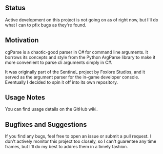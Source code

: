 ## Status

Active development on this project is not going on as of right now, but I'll do what I can to pfix bugs as they're found.

## Motivation

cgParse is a chaotic-good parser in C# for command line arguments. It borrows its concepts and style from the Python ArgParse library to make it more convenient to parse cli arguments simply in C#.

It was originally part of the SentineL project by Foxlore Studios, and it served as the argument parser for the in-game developer console. Eventually I decided to spin it off into its own repository.

## Usage Notes

You can find usage details on the GitHub wiki.

## Bugfixes and Suggestions
If you find any bugs, feel free to open an issue or submit a pull request. I don't actively monitor this project too closely, so I can't guarentee any time frames, but I'll do my best to addres them in a timely fashion.
